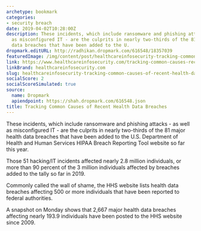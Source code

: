 ```yaml
---
archetype: bookmark
categories:
- security breach
date: 2019-04-02T10:28:00Z
description: These incidents, which include ransomware and phishing attacks - as well
  as misconfigured IT - are the culprits in nearly two-thirds of the 81 major health
  data breaches that have been added to the U.
dropmark.editURL: http://radhikan.dropmark.com/616548/18357039
featuredImage: /img/content/post/healthcareinfosecurity-tracking-common-causes-of-recent-health-data-breaches.jpg
link: https://www.healthcareinfosecurity.com/tracking-common-causes-recent-health-data-breaches-a-12307
linkBrand: healthcareinfosecurity.com
slug: healthcareinfosecurity-tracking-common-causes-of-recent-health-data-breaches
socialScore: 2
socialScoreSimulated: true
source:
  name: Dropmark
  apiendpoint: https://shah.dropmark.com/616548.json
title: Tracking Common Causes of Recent Health Data Breaches
---
```

These incidents, which include ransomware and phishing attacks - as well as misconfigured IT - are the culprits in nearly two-thirds of the 81 major health data breaches that have been added to the U.S. Department of Health and Human Services HIPAA Breach Reporting Tool website so far this year.

Those 51 hacking/IT incidents affected nearly 2.8 million individuals, or more than 90 percent of the 3 million individuals affected by breaches added to the tally so far in 2019.

Commonly called the wall of shame, the HHS website lists health data breaches affecting 500 or more individuals that have been reported to federal authorities.

A snapshot on Monday shows that 2,667 major health data breaches affecting nearly 193.9 individuals have been posted to the HHS website since 2009.


